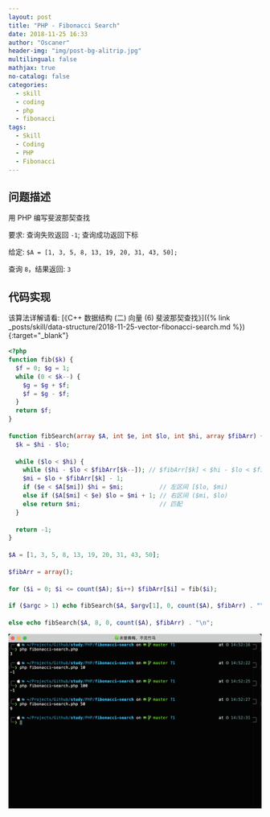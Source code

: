 ```yaml
---
layout: post
title: "PHP - Fibonacci Search"
date: 2018-11-25 16:33
author: "Oscaner"
header-img: "img/post-bg-alitrip.jpg"
multilingual: false
mathjax: true
no-catalog: false
categories:
  - skill
  - coding
  - php
  - fibonacci
tags:
  - Skill
  - Coding
  - PHP
  - Fibonacci
---
```


## 问题描述

用 PHP 编写斐波那契查找

要求: 查询失败返回 `-1`; 查询成功返回下标

给定: `$A = [1, 3, 5, 8, 13, 19, 20, 31, 43, 50];`

查询 `8`，结果返回: `3`

## 代码实现

该算法详解请看: [《C++ 数据结构 (二) 向量 (6) 斐波那契查找》]({% link _posts/skill/data-structure/2018-11-25-vector-fibonacci-search.md %}){:target="_blank"}

```php
<?php
function fib($k) {
  $f = 0; $g = 1;
  while (0 < $k--) {
    $g = $g + $f;
    $f = $g - $f;
  }
  return $f;
}

function fibSearch(array $A, int $e, int $lo, int $hi, array $fibArr) {
  $k = $hi - $lo;

  while ($lo < $hi) {
    while ($hi - $lo < $fibArr[$k--]); // $fibArr[$k] < $hi - $lo < $fibArr[$k + 1]
    $mi = $lo + $fibArr[$k] - 1;
    if ($e < $A[$mi]) $hi = $mi;          // 左区间 [$lo, $mi)
    else if ($A[$mi] < $e) $lo = $mi + 1; // 右区间 ($mi, $lo)
    else return $mi;                      // 匹配
  }

  return -1;
}

$A = [1, 3, 5, 8, 13, 19, 20, 31, 43, 50];

$fibArr = array();

for ($i = 0; $i <= count($A); $i++) $fibArr[$i] = fib($i);

if ($argc > 1) echo fibSearch($A, $argv[1], 0, count($A), $fibArr) . "\n";

else echo fibSearch($A, 8, 0, count($A), $fibArr) . "\n";
```

![1.png](/assets/img/in-post/skill/coding/post-php-fibonacci-search/1.png)
